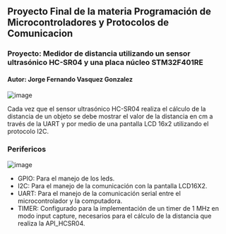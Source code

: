 ## Proyecto Final de la materia Programación de Microcontroladores y Protocolos de Comunicacion
### Proyecto: Medidor de distancia utilizando un sensor ultrasónico HC-SR04 y una placa núcleo STM32F401RE
#### Autor: Jorge Fernando Vasquez Gonzalez
![image](https://github.com/jorgefvg/PdM_workspace/assets/161152623/41751b0c-d6ca-4a3a-add7-ac4536fdf09c)

Cada vez que el sensor ultrasónico HC-SR04 realiza el cálculo de la distancia de un objeto se debe mostrar el valor de la distancia en cm a través de la UART y por medio de una pantalla LCD 16x2 utilizando el protocolo I2C.

### Perifericos
![image](https://github.com/jorgefvg/PdM_workspace/assets/161152623/4d7154a7-a182-4ff5-9b29-032cc4d96de9)

- GPIO: Para el manejo de los leds.
- I2C: Para el manejo de la comunicación con la pantalla LCD16X2.
- UART: Para el manejo de la comunicación serial entre el microcontrolador y la computadora.
- TIMER: Configurado para la implementación de un timer de 1 MHz en modo input capture, necesarios para el cálculo de la distancia que realiza la API_HCSR04.
